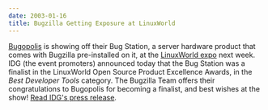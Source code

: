 ```yaml
---
date: 2003-01-16
title: Bugzilla Getting Exposure at LinuxWorld
---
```


[Bugopolis](http://www.bugopolis.com/) is showing off their Bug Station, a server hardware product that comes with Bugzilla pre-installed on it, at the [LinuxWorld expo](http://www.linuxworldexpo.com/) next week. IDG (the event promoters) announced today that the Bug Station was a finalist in the LinuxWorld Open Source Product Excellence Awards, in the _Best Developer Tools_ category. The Bugzilla Team offers their congratulations to Bugopolis for becoming a finalist, and best wishes at the show! [Read IDG's press release](http://www.linuxworldexpo.com/linuxworldny03/V33/press.cvn?id=11&p_id=10).


